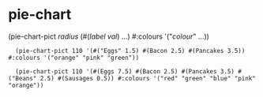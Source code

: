pie-chart
=========

 (pie-chart-pict *radius* (#(*label* *val*) ...) #:colours '("*colour*" ...))


```
  (pie-chart-pict 110 '(#("Eggs" 1.5) #(Bacon 2.5) #(Pancakes 3.5)) #:colours '("orange" "pink" "green"))
```


```
  (pie-chart-pict 110 '(#(Eggs 7.5) #(Bacon 2.5) #(Pancakes 3.5) #("Beans" 2.5) #(Sausages 0.5)) #:colours '("red" "green" "blue" "pink" "orange"))

```



